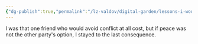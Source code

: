 ```yaml
---
{"dg-publish":true,"permalink":"/lz-valdov/digital-garden/lessons-i-would-like-to-share/"}
---
```



I was that one friend who would avoid conflict at all cost, but if peace was not the other party's option, I stayed to the last consequence.